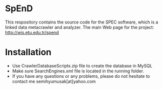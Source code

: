 # SpEnD
This respository contains the source code for the SPEC software, which is a linked data metacrawler and analyzer.
The main Web page for the project: http://wis.etu.edu.tr/spend
# Installation
- Use CrawlerDatabaseScripts.zip file to create the database in MySQL
- Make sure SearchEngines.xml file is located in the running folder.
- If you have any questions or any problems, please do not hesitate to contact me semihyumusak[at]yahoo.com